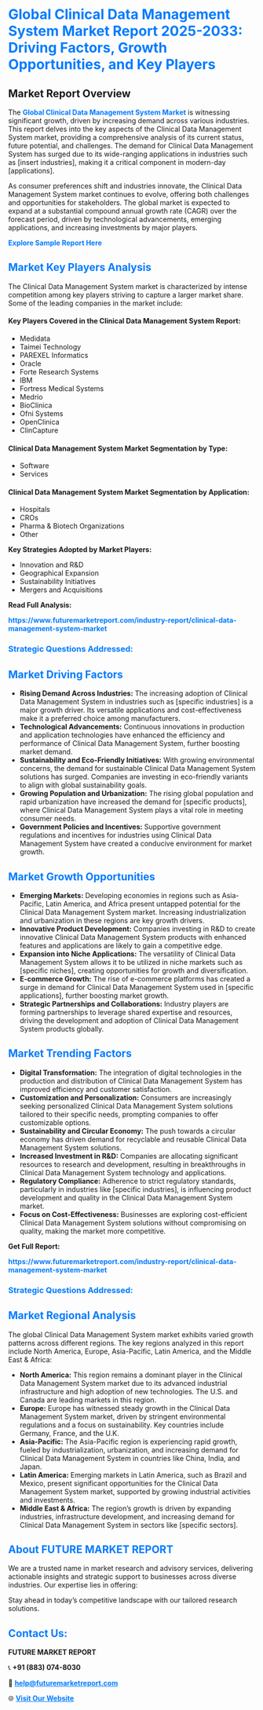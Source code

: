 <h1 style="color: #007BFF;">Global Clinical Data Management System Market Report 2025-2033: Driving Factors, Growth Opportunities, and Key Players</h1>

<section id="overview">
<h2>Market Report Overview</h2>
<p>The <a href="https://www.futuremarketreport.com/industry-report/clinical-data-management-system-market" style="color: #007BFF; text-decoration: none;"><strong>Global Clinical Data Management System Market</strong></a> is witnessing significant growth, driven by increasing demand across various industries. This report delves into the key aspects of the Clinical Data Management System market, providing a comprehensive analysis of its current status, future potential, and challenges. The demand for Clinical Data Management System has surged due to its wide-ranging applications in industries such as [insert industries], making it a critical component in modern-day [applications].</p>
<p>As consumer preferences shift and industries innovate, the Clinical Data Management System market continues to evolve, offering both challenges and opportunities for stakeholders. The global market is expected to expand at a substantial compound annual growth rate (CAGR) over the forecast period, driven by technological advancements, emerging applications, and increasing investments by major players.</p>
</section>

<section id="overview">
<p><a href="https://www.futuremarketreport.com/request-sample/reportId=82638" style="color: #007BFF; text-decoration: none;"><strong>Explore Sample Report Here</strong></a></p>
</section>

<section id="key-players">
<h2 style="color: #007BFF;">Market Key Players Analysis</h2>
<p>The Clinical Data Management System market is characterized by intense competition among key players striving to capture a larger market share. Some of the leading companies in the market include:</p>
<h4>Key Players Covered in the Clinical Data Management System Report:</h4>
<ul><li>Medidata</li><li>Taimei Technology</li><li>PAREXEL Informatics</li><li>Oracle</li><li>Forte Research Systems</li><li>IBM</li><li>Fortress Medical Systems</li><li>Medrio</li><li>BioClinica</li><li>Ofni Systems</li><li>OpenClinica</li><li>ClinCapture</li></ul>
<h4>Clinical Data Management System Market Segmentation by Type:</h4>
<ul><li>Software</li><li>Services</li></ul>

<h4>Clinical Data Management System Market Segmentation by Application:</h4>
<ul><li>Hospitals</li><li>CROs</li><li>Pharma &amp; Biotech Organizations</li><li>Other</li></ul>
<p><strong>Key Strategies Adopted by Market Players:</strong></p>
<ul>
<li>Innovation and R&D</li>
<li>Geographical Expansion</li>
<li>Sustainability Initiatives</li>
<li>Mergers and Acquisitions</li>
</ul>
</section>

<section>
<p><strong>Read Full Analysis: </strong></p><a href="https://www.futuremarketreport.com/industry-report/clinical-data-management-system-market" style="color: #007BFF; text-decoration: none;"><strong>https://www.futuremarketreport.com/industry-report/clinical-data-management-system-market</strong></a>
<h3 style="color: #007BFF;">Strategic Questions Addressed:</h3>
</section>

<section id="driving-factors">
<h2 style="color: #007BFF;">Market Driving Factors</h2>
<ul>
<li><strong>Rising Demand Across Industries:</strong> The increasing adoption of Clinical Data Management System in industries such as [specific industries] is a major growth driver. Its versatile applications and cost-effectiveness make it a preferred choice among manufacturers.</li>
<li><strong>Technological Advancements:</strong> Continuous innovations in production and application technologies have enhanced the efficiency and performance of Clinical Data Management System, further boosting market demand.</li>
<li><strong>Sustainability and Eco-Friendly Initiatives:</strong> With growing environmental concerns, the demand for sustainable Clinical Data Management System solutions has surged. Companies are investing in eco-friendly variants to align with global sustainability goals.</li>
<li><strong>Growing Population and Urbanization:</strong> The rising global population and rapid urbanization have increased the demand for [specific products], where Clinical Data Management System plays a vital role in meeting consumer needs.</li>
<li><strong>Government Policies and Incentives:</strong> Supportive government regulations and incentives for industries using Clinical Data Management System have created a conducive environment for market growth.</li>
</ul>
</section>

<section id="growth-opportunities">
<h2 style="color: #007BFF;">Market Growth Opportunities</h2>
<ul>
<li><strong>Emerging Markets:</strong> Developing economies in regions such as Asia-Pacific, Latin America, and Africa present untapped potential for the Clinical Data Management System market. Increasing industrialization and urbanization in these regions are key growth drivers.</li>
<li><strong>Innovative Product Development:</strong> Companies investing in R&D to create innovative Clinical Data Management System products with enhanced features and applications are likely to gain a competitive edge.</li>
<li><strong>Expansion into Niche Applications:</strong> The versatility of Clinical Data Management System allows it to be utilized in niche markets such as [specific niches], creating opportunities for growth and diversification.</li>
<li><strong>E-commerce Growth:</strong> The rise of e-commerce platforms has created a surge in demand for Clinical Data Management System used in [specific applications], further boosting market growth.</li>
<li><strong>Strategic Partnerships and Collaborations:</strong> Industry players are forming partnerships to leverage shared expertise and resources, driving the development and adoption of Clinical Data Management System products globally.</li>
</ul>
</section>

<section id="trending-factors">
<h2 style="color: #007BFF;">Market Trending Factors</h2>
<ul>
<li><strong>Digital Transformation:</strong> The integration of digital technologies in the production and distribution of Clinical Data Management System has improved efficiency and customer satisfaction.</li>
<li><strong>Customization and Personalization:</strong> Consumers are increasingly seeking personalized Clinical Data Management System solutions tailored to their specific needs, prompting companies to offer customizable options.</li>
<li><strong>Sustainability and Circular Economy:</strong> The push towards a circular economy has driven demand for recyclable and reusable Clinical Data Management System solutions.</li>
<li><strong>Increased Investment in R&D:</strong> Companies are allocating significant resources to research and development, resulting in breakthroughs in Clinical Data Management System technology and applications.</li>
<li><strong>Regulatory Compliance:</strong> Adherence to strict regulatory standards, particularly in industries like [specific industries], is influencing product development and quality in the Clinical Data Management System market.</li>
<li><strong>Focus on Cost-Effectiveness:</strong> Businesses are exploring cost-efficient Clinical Data Management System solutions without compromising on quality, making the market more competitive.</li>
</ul>
</section>

<section>
<p><strong>Get Full Report: </strong></p><a href="https://www.futuremarketreport.com/industry-report/clinical-data-management-system-market" style="color: #007BFF; text-decoration: none;"><strong>https://www.futuremarketreport.com/industry-report/clinical-data-management-system-market</strong></a>
<h3 style="color: #007BFF;">Strategic Questions Addressed:</h3>
</section>


<section id="regional-analysis">
<h2 style="color: #007BFF;">Market Regional Analysis</h2>
<p>The global Clinical Data Management System market exhibits varied growth patterns across different regions. The key regions analyzed in this report include North America, Europe, Asia-Pacific, Latin America, and the Middle East & Africa:</p>
<ul>
<li><strong>North America:</strong> This region remains a dominant player in the Clinical Data Management System market due to its advanced industrial infrastructure and high adoption of new technologies. The U.S. and Canada are leading markets in this region.</li>
<li><strong>Europe:</strong> Europe has witnessed steady growth in the Clinical Data Management System market, driven by stringent environmental regulations and a focus on sustainability. Key countries include Germany, France, and the U.K.</li>
<li><strong>Asia-Pacific:</strong> The Asia-Pacific region is experiencing rapid growth, fueled by industrialization, urbanization, and increasing demand for Clinical Data Management System in countries like China, India, and Japan.</li>
<li><strong>Latin America:</strong> Emerging markets in Latin America, such as Brazil and Mexico, present significant opportunities for the Clinical Data Management System market, supported by growing industrial activities and investments.</li>
<li><strong>Middle East & Africa:</strong> The region’s growth is driven by expanding industries, infrastructure development, and increasing demand for Clinical Data Management System in sectors like [specific sectors].</li>
</ul>
</section>

<footer>
<h2 style="color: #007BFF;">About FUTURE MARKET REPORT</h2>
<p>We are a trusted name in market research and advisory services, delivering actionable insights and strategic support to businesses across diverse industries. Our expertise lies in offering:</p>

<p>Stay ahead in today’s competitive landscape with our tailored research solutions.</p>

<h2 style="color: #007BFF;">Contact Us:</h2>
<p><strong>FUTURE MARKET REPORT</strong></p>
<p>📞 <strong>+91 (883) 074-8030</strong></p>
<p>📧 <strong><a href="mailto:help@futuremarketreport.com" style="color: #007BFF;">help@futuremarketreport.com</a></strong></p>
<p>🌐 <strong><a href="https://www.futuremarketreport.com/" style="color: #007BFF;">Visit Our Website</a></strong></p>
</footer>